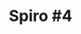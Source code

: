 ---
title: "Spiro #4"
tags: ['creation']
image: https://i.seadn.io/gcs/files/1f5665b0561764da333ef3273a64d81b.png
collectible_url: https://opensea.io/assets/ethereum/0x495f947276749ce646f68ac8c248420045cb7b5e/77085256408163406308004197185999916350236004123346139875108148131810250850305
creator_name: Digital Education & Safety Foundation
creator_image: assets/images/logo-desf.png
creator_url: https://digitaleducationsafety.org
creator: true
---